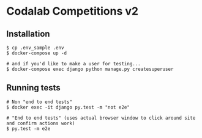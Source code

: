 # Codalab Competitions v2

## Installation


```
$ cp .env_sample .env
$ docker-compose up -d

# and if you'd like to make a user for testing...
$ docker-compose exec django python manage.py createsuperuser
```

## Running tests

```
# Non "end to end tests"
$ docker exec -it django py.test -m "not e2e"

# "End to end tests" (uses actual browser window to click around site and confirm actions work)
$ py.test -m e2e
```